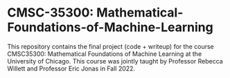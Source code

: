 # CMSC-35300: Mathematical-Foundations-of-Machine-Learning

This repository contains the final project (code + writeup) for the course CMSC35300: Mathematical Foundations of Machine Learning at the University of Chicago. This course was jointly taught by Professor Rebecca Willett and Professor Eric Jonas in Fall 2022.

